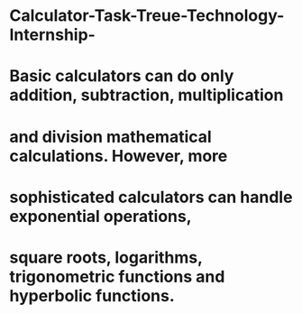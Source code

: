 # Calculator-Task-Treue-Technology-Internship-
# Basic calculators can do only addition, subtraction, multiplication 
# and division mathematical calculations. However, more 
# sophisticated calculators can handle exponential operations, 
# square roots, logarithms, trigonometric functions and hyperbolic functions.

